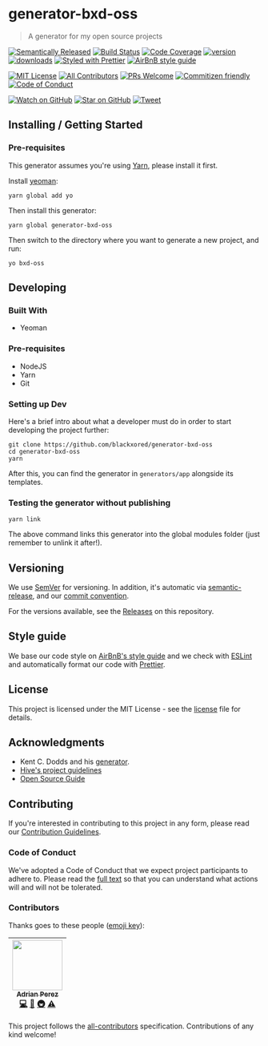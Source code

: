 # generator-bxd-oss

> A generator for my open source projects

[![Semantically Released][semantic-release-badge]][semantic-release]
[![Build Status][build-badge]][build]
[![Code Coverage][coverage-badge]][coverage]
[![version][version-badge]][package]
[![downloads][downloads-badge]][npmtrends]
[![Styled with Prettier][prettier-badge]][prettier]
[![AirBnB style guide][airbnb-style-badge]][airbnb-style]

[![MIT License][license-badge]][license]
[![All Contributors](https://img.shields.io/badge/all_contributors-1-orange.svg?style=flat-square)](#contributors)
[![PRs Welcome][prs-badge]][prs]
[![Commitizen friendly][commitizen-badge]][commitizen]
[![Code of Conduct][coc-badge]][coc]

[![Watch on GitHub][github-watch-badge]][github-watch]
[![Star on GitHub][github-star-badge]][github-star]
[![Tweet][twitter-badge]][twitter]

## Installing / Getting Started

### Pre-requisites

This generator assumes you're using [Yarn](https://yarnpkg.com), please install
it first.

Install [yeoman](http://yeoman.io):

```shell
yarn global add yo
```

Then install this generator:

```shell
yarn global generator-bxd-oss
```

Then switch to the directory where you want to generate a new project, and run:

```shell
yo bxd-oss
```

## Developing

### Built With

* Yeoman

### Pre-requisites

* NodeJS
* Yarn
* Git

### Setting up Dev

Here's a brief intro about what a developer must do in order to start developing
the project further:

```shell
git clone https://github.com/blackxored/generator-bxd-oss
cd generator-bxd-oss
yarn
```

After this, you can find the generator in `generators/app` alongside its
templates.

### Testing the generator without publishing

```shell
yarn link
```

The above command links this generator into the global modules folder (just
remember to unlink it after!).

## Versioning

We use [SemVer][semver] for versioning. In addition, it's automatic via
[semantic-release][semantic-release], and our [commit convention][commit-convention].

For the versions available, see the [Releases][releases] on this repository.

## Style guide

We base our code style on [AirBnB's style guide][airbnb-style] and we check with
[ESLint][eslint] and automatically format our code with [Prettier][prettier].

## License

This project is licensed under the MIT License - see the [license] file for
details.

## Acknowledgments

* Kent C. Dodds and his
  [generator](https://github.com/kentcdodds/generator-kcd-oss/).
* [Hive's project guidelines](https://github.com/wearehive/project-guidelines)
* [Open Source Guide](https://opensource.guide/)

## Contributing

If you're interested in contributing to this project in any form, please read
our [Contribution Guidelines][contributing].

### Code of Conduct

We've adopted a Code of Conduct that we expect project participants to adhere
to. Please read the [full text][coc] so that you can understand what actions
will and will not be tolerated.

### Contributors

Thanks goes to these people ([emoji key][emojis]):

<!-- ALL-CONTRIBUTORS-LIST:START - Do not remove or modify this section -->
| [<img src="https://avatars3.githubusercontent.com/u/133308?v=4" width="100px;"/><br /><sub><b>Adrian Perez</b></sub>](https://adrianperez.codes)<br />[💻](https://github.com/blackxored/generator-bxd-oss/commits?author=blackxored "Code") [📖](https://github.com/blackxored/generator-bxd-oss/commits?author=blackxored "Documentation") [🚇](#infra-blackxored "Infrastructure (Hosting, Build-Tools, etc)") [⚠️](https://github.com/blackxored/generator-bxd-oss/commits?author=blackxored "Tests") |
| :---: |
<!-- ALL-CONTRIBUTORS-LIST:END -->

This project follows the [all-contributors][all-contributors] specification.
Contributions of any kind welcome!

[npm]: https://www.npmjs.com/
[node]: https://nodejs.org
[build-badge]: https://img.shields.io/travis/blackxored/generator-bxd-oss.svg?style=flat-square
[build]: https://travis-ci.org/blackxored/generator-bxd-oss
[coverage-badge]: https://img.shields.io/codecov/c/github/blackxored/generator-bxd-oss.svg?style=flat-square
[coverage]: https://codecov.io/github/blackxored/generator-bxd-oss
[version-badge]: https://img.shields.io/npm/v/generator-bxd-oss.svg?style=flat-square
[package]: https://www.npmjs.com/package/generator-bxd-oss
[downloads-badge]: https://img.shields.io/npm/dm/generator-bxd-oss.svg?style=flat-square
[npmtrends]: http://www.npmtrends.com/generator-bxd-oss
[license-badge]: https://img.shields.io/npm/l/generator-bxd-oss.svg?style=flat-square
[license]: https://github.com/blackxored/generator-bxd-oss/blob/master/LICENSE.md
[semantic-release]: https://github.com/semantic-release/semantic-release
[semantic-release-badge]: https://img.shields.io/badge/%20%20%F0%9F%93%A6%F0%9F%9A%80-semantic--release-e10079.svg?style=flat-square
[commitizen-badge]: https://img.shields.io/badge/commitizen-friendly-brightgreen.svg?style=flat-square
[commitizen]: http://commitizen.github.io/cz-cli/
[prettier-badge]: https://img.shields.io/badge/styled_with-prettier-ff69b4.svg?style=flat-square
[prettier]: https://github.com/prettier/prettier
[airbnb-style-badge]: https://img.shields.io/badge/code%20style-airbnb-green.svg?style=flat-square
[airbnb-style]: https://github.com/airbnb/javascript
[eslint]: http://eslint.org
[prs-badge]: https://img.shields.io/badge/PRs-welcome-brightgreen.svg?style=flat-square
[prs]: http://makeapullrequest.com
[donate-badge]: https://img.shields.io/badge/$-support-green.svg?style=flat-square
[contributing]: https://github.com/blackxored/generator-bxd-oss/blob/master/CONTRIBUTING.md
[coc-badge]: https://img.shields.io/badge/code%20of-conduct-ff69b4.svg?style=flat-square
[coc]: https://github.com/blackxored/generator-bxd-oss/blob/master/CODE_OF_CONDUCT.md
[github-watch-badge]: https://img.shields.io/github/watchers/blackxored/generator-bxd-oss.svg?style=social
[github-watch]: https://github.com/blackxored/generator-bxd-oss/watchers
[github-star-badge]: https://img.shields.io/github/stars/blackxored/generator-bxd-oss.svg?style=social
[github-star]: https://github.com/blackxored/generator-bxd-oss/stargazers
[twitter]: https://twitter.com/intent/tweet?text=Check%20out%20generator-bxd-oss%20by%20%40blackxored%20https%3A%2F%2Fgithub.com%2Fblackxored%2Fgenerator-bxd-oss%20%F0%9F%91%8D
[twitter-badge]: https://img.shields.io/twitter/url/https/github.com/blackxored/generator-bxd-oss.svg?style=social
[emojis]: https://github.com/kentcdodds/all-contributors#emoji-key
[all-contributors]: https://github.com/kentcdodds/all-contributors
[semver]: http://semver.org/
[releases]: https://github.com/blackxored/generator-bxd-oss/releases
[commit-convention]: https://www.npmjs.com/package/@commitlint/config-conventional
